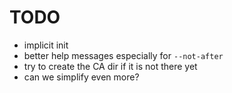 # TODO

- implicit init
- better help messages especially for `--not-after`
- try to create the CA dir if it is not there yet
- can we simplify even more?
